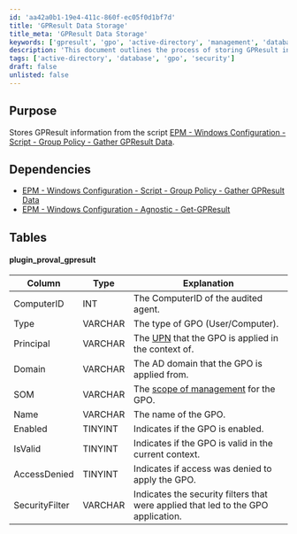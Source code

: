 ```yaml
---
id: 'aa42a0b1-19e4-411c-860f-ec05f0d1bf7d'
title: 'GPResult Data Storage'
title_meta: 'GPResult Data Storage'
keywords: ['gpresult', 'gpo', 'active-directory', 'management', 'database']
description: 'This document outlines the process of storing GPResult information gathered from the Group Policy. It details the dependencies required for the script, the database table structure, and the significance of each column in the context of Group Policy Objects (GPO).'
tags: ['active-directory', 'database', 'gpo', 'security']
draft: false
unlisted: false
---
```


## Purpose

Stores GPResult information from the script [EPM - Windows Configuration - Script - Group Policy - Gather GPResult Data](<../scripts/Group Policy - Gather GPResult Data.md>).

## Dependencies

- [EPM - Windows Configuration - Script - Group Policy - Gather GPResult Data](<../scripts/Group Policy - Gather GPResult Data.md>)
- [EPM - Windows Configuration - Agnostic - Get-GPResult](<../../powershell/Get-GPResult.md>)

## Tables

#### plugin_proval_gpresult

| Column          | Type      | Explanation                                                                                     |
|-----------------|-----------|-------------------------------------------------------------------------------------------------|
| ComputerID      | INT       | The ComputerID of the audited agent.                                                           |
| Type            | VARCHAR   | The type of GPO (User/Computer).                                                                |
| Principal       | VARCHAR   | The [UPN](https://www.codetwo.com/kb/upn/) that the GPO is applied in the context of.         |
| Domain          | VARCHAR   | The AD domain that the GPO is applied from.                                                    |
| SOM             | VARCHAR   | The [scope of management](https://docs.microsoft.com/en-us/openspecs/windows_protocols/ms-gpod/4b293f38-2e0b-48e6-9df6-ec3fd8c48512) for the GPO. |
| Name            | VARCHAR   | The name of the GPO.                                                                            |
| Enabled         | TINYINT   | Indicates if the GPO is enabled.                                                                |
| IsValid         | TINYINT   | Indicates if the GPO is valid in the current context.                                          |
| AccessDenied    | TINYINT   | Indicates if access was denied to apply the GPO.                                               |
| SecurityFilter   | VARCHAR   | Indicates the security filters that were applied that led to the GPO application.              |

